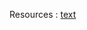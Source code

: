 

Resources :
    [text](https://medium.com/@tericcabrel/implement-jwt-authentication-in-a-spring-boot-3-application-5839e4fd8fac)
